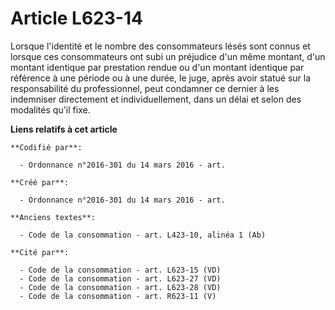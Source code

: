 # Article L623-14

Lorsque l'identité et le nombre des consommateurs lésés sont connus et lorsque ces consommateurs ont subi un préjudice d'un
même montant, d'un montant identique par prestation rendue ou d'un montant identique par référence à une période ou à une
durée, le juge, après avoir statué sur la responsabilité du professionnel, peut condamner ce dernier à les indemniser
directement et individuellement, dans un délai et selon des modalités qu'il fixe.

**Liens relatifs à cet article**

	**Codifié par**:

	  - Ordonnance n°2016-301 du 14 mars 2016 - art.

	**Créé par**:

	  - Ordonnance n°2016-301 du 14 mars 2016 - art.

	**Anciens textes**:

	  - Code de la consommation - art. L423-10, alinéa 1 (Ab)

	**Cité par**:

	  - Code de la consommation - art. L623-15 (VD)
	  - Code de la consommation - art. L623-27 (VD)
	  - Code de la consommation - art. L623-28 (VD)
	  - Code de la consommation - art. R623-11 (V)
